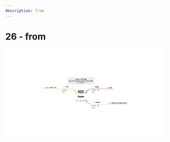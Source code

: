 ```yaml
---
description: from
---
```


# 26 - from



![Image text](https://raw.githubusercontent.com/rulinma/ai-word/master/images/26-from.jpg)



